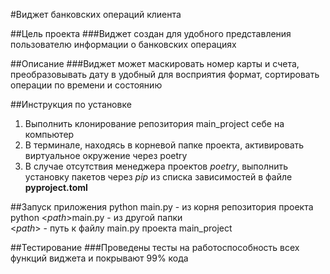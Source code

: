 #Виджет банковских операций клиента

##Цель проекта
###Виджет создан для удобного представления пользователю информации о банковских операциях

##Описание
###Виджет может маскировать номер карты и счета, преобразовывать дату в удобный для восприятия формат, сортировать
операции по времени и состоянию

##Инструкция по установке

1. Выполнить клонирование репозитория main_project себе на компьютер
2. В терминале, находясь в корневой папке проекта, активировать виртуальное окружение через poetry
3. В случае отсутствия менеджера проектов _poetry_, выполнить установку пакетов через _pip_ из списка зависимостей в
   файле __pyproject.toml__

##Запуск приложения
python main.py - из корня репозитория проекта
python <_path_>main.py - из другой папки  
<_path_> - путь к файлу main.py проекта main_project

##Тестирование
###Проведены тесты на работоспособность всех функций виджета и покрывают 99% кода

